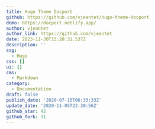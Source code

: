 ```yaml
---
title: Hugo Theme Docport
github: https://github.com/vjeantet/hugo-theme-docport
demo: https://docport.netlify.app/
author: vjeantet
author_link: https://github.com/vjeantet
date: 2023-11-30T15:20:31.537Z
description: ''
ssg:
  - Hugo
css: []
ui: []
cms:
  - Markdown
category:
  - Documentation
draft: false
publish_date: '2020-07-15T06:33:33Z'
update_date: '2020-11-05T22:30:56Z'
github_star: 42
github_fork: 31
---
```

